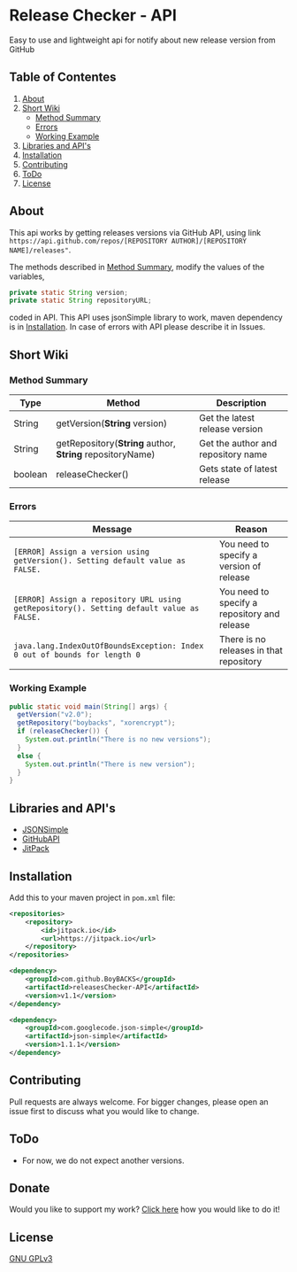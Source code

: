 # Release Checker - API
Easy to use and lightweight api for notify about new release version from GitHub

## Table of Contentes

1. [About](#About)
2. [Short Wiki](#Short-Wiki)
   * [Method Summary](#Method-Summary)
   * [Errors](#Errors)
   * [Working Example](#Working-Example)
3. [Libraries and API's](#Libraries-and-API's)
4. [Installation](#Installation)
5. [Contributing](#contributing)
6. [ToDo](#ToDo)
7. [License](#License)

## About

This api works by getting releases versions via GitHub API, using link 
`https://api.github.com/repos/[REPOSITORY AUTHOR]/[REPOSITORY NAME]/releases"`.

The methods described in [Method Summary](#Method-Summary), modify the values of the variables,
```java
private static String version;
private static String repositoryURL;
```
coded in API. This API uses jsonSimple library to work, maven dependency is in [Installation](#Installation). 
In case of errors with API please describe it in Issues.


## Short Wiki
### Method Summary

| Type    | Method                                                      | Description                        |
|---------|-------------------------------------------------------------|------------------------------------|
| String  | getVersion(**String** version)                              | Get the latest release version     |
| String  | getRepository(**String** author, **String** repositoryName) | Get the author and repository name |
| boolean | releaseChecker()                                            | Gets state of latest release       |


### Errors

| Message                                                                                  | Reason                                       |
|------------------------------------------------------------------------------------------|----------------------------------------------|
| `[ERROR] Assign a version using getVersion(). Setting default value as FALSE.`           | You need to specify a version of release     |
| `[ERROR] Assign a repository URL using getRepository(). Setting default value as FALSE.` | You need to specify a repository and release |
| `java.lang.IndexOutOfBoundsException: Index 0 out of bounds for length 0`                | There is no releases in that repository      |

### Working Example

```java
public static void main(String[] args) {
  getVersion("v2.0");
  getRepository("boybacks", "xorencrypt");
  if (releaseChecker()) {
    System.out.println("There is no new versions");
  }
  else {
    System.out.println("There is new version");
  }
}
```

## Libraries and API's

* [JSONSimple](https://mvnrepository.com/artifact/com.googlecode.json-simple/json-simple)
* [GitHubAPI](https://docs.github.com/)
* [JitPack](https://jitpack.io/)

## Installation
Add this to your maven project in `pom.xml` file:

```xml
<repositories>
    <repository>
        <id>jitpack.io</id>
        <url>https://jitpack.io</url>
    </repository>
</repositories>
```
```xml
<dependency>
    <groupId>com.github.BoyBACKS</groupId>
    <artifactId>releasesChecker-API</artifactId>
    <version>v1.1</version>
</dependency>
```

```xml
<dependency>
    <groupId>com.googlecode.json-simple</groupId>
    <artifactId>json-simple</artifactId>
    <version>1.1.1</version>
</dependency>
```

## Contributing
Pull requests are always welcome. For bigger changes, please open an issue first to discuss what you would like to change.

## ToDo
* For now, we do not expect another versions.

## Donate
Would you like to support my work? [Click here](https://www.buymeacoffee.com/BoyBACKS) how you would like to do it!

## License
[GNU GPLv3](https://choosealicense.com/licenses/gpl-3.0/)
